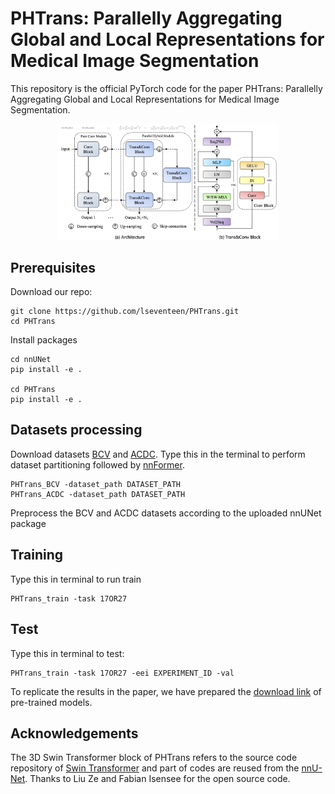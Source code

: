 # PHTrans: Parallelly Aggregating Global and Local Representations for Medical Image Segmentation
This repository is the official PyTorch code for the paper PHTrans: Parallelly Aggregating Global and Local Representations for Medical Image Segmentation.
<!-- This repository is the official PyTorch code for the paper '[PHTrans: Parallelly Aggregating Global and Local Representations for Medical Image Segmentation](https://arxiv.org/abs/2203.04568)' (Wentao Liu, Tong Tian, Weijin Xu, Huihua Yang, and Xipeng Pan) -->

<div align="center">
  <img src="PHTrans/PHTrans.png" width="70%">
</div>

 
## Prerequisites
 

 
Download our repo:
```
git clone https://github.com/lseventeen/PHTrans.git
cd PHTrans
```
Install packages
```
cd nnUNet
pip install -e .

cd PHTrans
pip install -e .
```
 
## Datasets processing
Download datasets [BCV](https://www.dropbox.com/sh/z4hbbzqai0ilqht/AAARqnQhjq3wQcSVFNR__6xNa?dl=0https://www.dropbox.com/sh/z4hbbzqai0ilqht/AAARqnQhjq3wQcSVFNR__6xNa?dl=0) and [ACDC](https://acdc.creatis.insa-lyon.fr/description/databases.html). Type this in the terminal to perform dataset partitioning followed by [nnFormer](https://github.com/282857341/nnFormer). 
 
```
PHTrans_BCV -dataset_path DATASET_PATH
PHTrans_ACDC -dataset_path DATASET_PATH
```
Preprocess the BCV and ACDC datasets according to the uploaded nnUNet package
## Training
Type this in terminal to run train
 
```
PHTrans_train -task 17OR27 
```
## Test
Type this in terminal to test:
 
```
PHTrans_train -task 17OR27 -eei EXPERIMENT_ID -val
```
To replicate the results in the paper, we have prepared the [download link](https://drive.google.com/drive/folders/1lzj8SJgwGQG-lP9D-pzB1y6RNa6pzVsv?usp=sharing) of pre-trained models.

## Acknowledgements


The 3D Swin Transformer block of PHTrans refers to the source code repository of [Swin Transformer](https://github.com/microsoft/Swin-Transformer) and part of codes are reused from the [nnU-Net](https://github.com/MIC-DKFZ/nnUNet). Thanks to Liu Ze and Fabian Isensee for the open source code.

 
